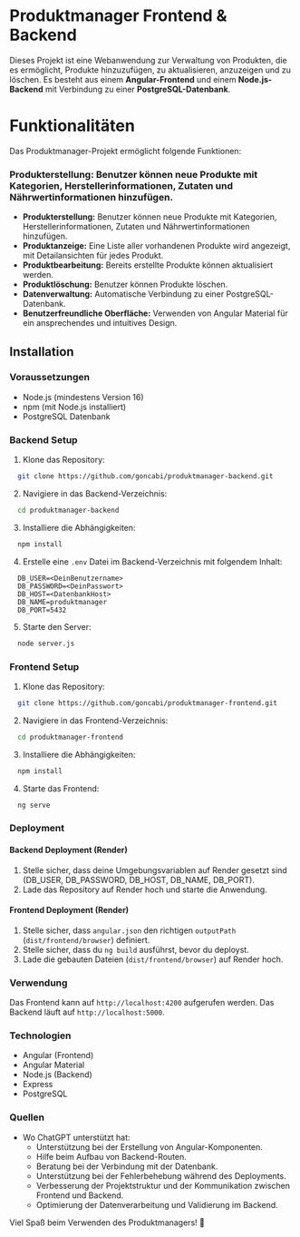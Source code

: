 # Produktmanager Frontend & Backend

Dieses Projekt ist eine Webanwendung zur Verwaltung von Produkten, die es ermöglicht, Produkte hinzuzufügen, zu aktualisieren, anzuzeigen und zu löschen. Es besteht aus einem **Angular-Frontend** und einem **Node.js-Backend** mit Verbindung zu einer **PostgreSQL-Datenbank**.

# Funktionalitäten

Das Produktmanager-Projekt ermöglicht folgende Funktionen:

### Produkterstellung: Benutzer können neue Produkte mit Kategorien, Herstellerinformationen, Zutaten und Nährwertinformationen hinzufügen.

- **Produkterstellung:** Benutzer können neue Produkte mit Kategorien, Herstellerinformationen, Zutaten und Nährwertinformationen hinzufügen.
- **Produktanzeige:** Eine Liste aller vorhandenen Produkte wird angezeigt, mit Detailansichten für jedes Produkt.
- **Produktbearbeitung:** Bereits erstellte Produkte können aktualisiert werden.
- **Produktlöschung:** Benutzer können Produkte löschen.
- **Datenverwaltung:** Automatische Verbindung zu einer PostgreSQL-Datenbank.
- **Benutzerfreundliche Oberfläche:** Verwenden von Angular Material für ein ansprechendes und intuitives Design.

## Installation

### Voraussetzungen

- Node.js (mindestens Version 16)
- npm (mit Node.js installiert)
- PostgreSQL Datenbank

### Backend Setup

1. Klone das Repository:

```bash
  git clone https://github.com/goncabi/produktmanager-backend.git
```

2. Navigiere in das Backend-Verzeichnis:

```bash
  cd produktmanager-backend
```

3. Installiere die Abhängigkeiten:

```bash
  npm install
```

4. Erstelle eine `.env` Datei im Backend-Verzeichnis mit folgendem Inhalt:

```
  DB_USER=<DeinBenutzername>
  DB_PASSWORD=<DeinPasswort>
  DB_HOST=<DatenbankHost>
  DB_NAME=produktmanager
  DB_PORT=5432
```

5. Starte den Server:

```bash
  node server.js
```

### Frontend Setup

1. Klone das Repository:

```bash
  git clone https://github.com/goncabi/produktmanager-frontend.git
```

2. Navigiere in das Frontend-Verzeichnis:

```bash
  cd produktmanager-frontend
```

3. Installiere die Abhängigkeiten:

```bash
  npm install
```

4. Starte das Frontend:

```bash
  ng serve
```

### Deployment

#### Backend Deployment (Render)

1. Stelle sicher, dass deine Umgebungsvariablen auf Render gesetzt sind (DB\_USER, DB\_PASSWORD, DB\_HOST, DB\_NAME, DB\_PORT).
2. Lade das Repository auf Render hoch und starte die Anwendung.

#### Frontend Deployment (Render)

1. Stelle sicher, dass `angular.json` den richtigen `outputPath` (`dist/frontend/browser`) definiert.
2. Stelle sicher, dass du `ng build` ausführst, bevor du deployst.
3. Lade die gebauten Dateien (`dist/frontend/browser`) auf Render hoch.

### Verwendung

Das Frontend kann auf `http://localhost:4200` aufgerufen werden. Das Backend läuft auf `http://localhost:5000`.

### Technologien

- Angular (Frontend)
- Angular Material
- Node.js (Backend)
- Express
- PostgreSQL

### Quellen

- Wo ChatGPT unterstützt hat:
  - Unterstützung bei der Erstellung von Angular-Komponenten.
  - Hilfe beim Aufbau von Backend-Routen.
  - Beratung bei der Verbindung mit der Datenbank.
  - Unterstützung bei der Fehlerbehebung während des Deployments.
  - Verbesserung der Projektstruktur und der Kommunikation zwischen Frontend und Backend.
  - Optimierung der Datenverarbeitung und Validierung im Backend.

Viel Spaß beim Verwenden des Produktmanagers! 🚀

